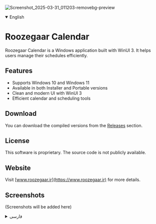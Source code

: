 ![Screenshot_2025-03-31_011203-removebg-preview](https://github.com/user-attachments/assets/3e1cd6ea-2b48-4cab-ae35-99c1bb042ad6)

<details open>
  <summary>English</summary>

# Roozegaar Calendar

Roozegaar Calendar is a Windows application built with WinUI 3. It helps users manage their schedules efficiently.

## Features
- Supports Windows 10 and Windows 11
- Available in both Installer and Portable versions
- Clean and modern UI with WinUI 3
- Efficient calendar and scheduling tools

## Download
You can download the compiled versions from the [Releases](https://github.com/MEHDIMYADI/RoozegaarCalendar-Releases/releases) section.

## License
This software is proprietary. The source code is not publicly available.

## Website
Visit [www.roozegaar.ir](https://www.roozegaar.ir) for more details.

## Screenshots
(Screenshots will be added here)
</details>

<details>
  <summary>فارسی</summary>

# تقویم روزگار

تقویم روزگار یک نرمافزار برای مدیریت برنامه‌های روزمره است که با WinUI 3 توسعه یافته است.

## ویژگی‌ها
- پشتیبانی از Windows 10 و Windows 11
- در دو نسخه ی نصبی (اینستالر) و پرتابل
- طراحی مدرن و زیبا با WinUI 3
- ابزارهای کاربردی برای مدیریت تقویم

## دانلود
نسخه‌های کامپایل شده را از [قسمت منتشر شده‌ها](https://github.com/MEHDIMYADI/RoozegaarCalendar-Releases/releases) دانلود کنید.

## مجوز (لایسنس)
این نرمافزار محدود و مخصوص است و کد منبع عمومی نمی‌شود.

## وبسایت
[روزگار](https://www.roozegaar.ir)

## اسکرین‌شات‌ها
(اسکرینشاتها متعاقباً افزوده خواهند شد)

</details>
